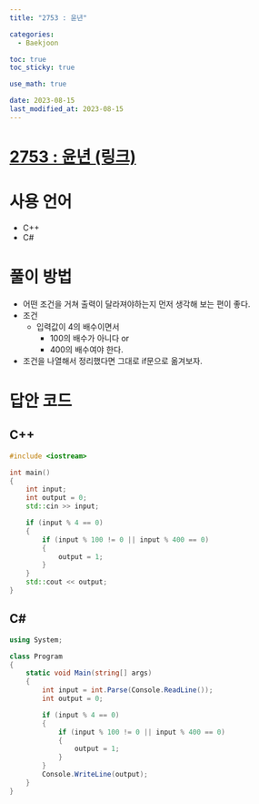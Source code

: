 ```yaml
---
title: "2753 : 윤년" 

categories:
  - Baekjoon

toc: true
toc_sticky: true

use_math: true

date: 2023-08-15
last_modified_at: 2023-08-15
---
```


# [2753 : 윤년 (링크)](https://www.acmicpc.net/problem/2753)

# 사용 언어
- C++
- C#

# 풀이 방법
- 어떤 조건을 거쳐 출력이 달라져야하는지 먼저 생각해 보는 편이 좋다.
- 조건
  - 입력값이 4의 배수이면서
    - 100의 배수가 아니다 or
    - 400의 배수여야 한다.
- 조건을 나열해서 정리했다면 그대로 if문으로 옮겨보자.

# 답안 코드

## C++

```cpp
#include <iostream>

int main()
{
	int input;
	int output = 0;
	std::cin >> input;

    if (input % 4 == 0)
    {
        if (input % 100 != 0 || input % 400 == 0)
        {
            output = 1;
        }
    }
    std::cout << output;
}
```

## C#

```cs
using System;

class Program
{
    static void Main(string[] args)
    {
        int input = int.Parse(Console.ReadLine());
        int output = 0;

        if (input % 4 == 0)
        {
            if (input % 100 != 0 || input % 400 == 0)
            {
                output = 1;
            }
        }
        Console.WriteLine(output);
    }
}
```